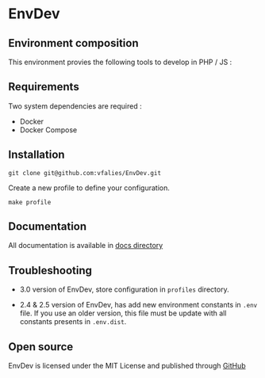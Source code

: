 # EnvDev

## Environment composition

This environment provies the following tools to develop in PHP / JS :

## Requirements

Two system dependencies are required :

- Docker
- Docker Compose

## Installation

```shell
git clone git@github.com:vfalies/EnvDev.git
```

Create a new profile to define your configuration.

```shell
make profile
```

## Documentation

All documentation is available in [docs directory](./docs)

## Troubleshooting

- 3.0 version of EnvDev, store configuration in `profiles` directory.

- 2.4 & 2.5 version of EnvDev, has add new environment constants in `.env` file. If you use an older version, this file must be update with all constants presents in `.env.dist`.

## Open source

EnvDev is licensed under the MIT License and published through [GitHub](https://github.com/vfalies/envdev/blob/master/LICENSE)
